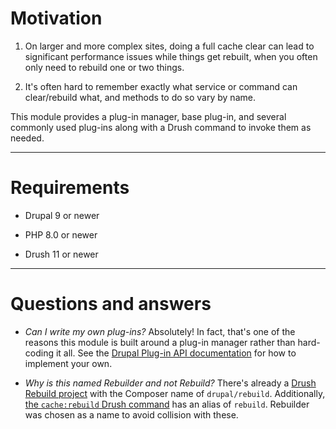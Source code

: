 # Motivation

1. On larger and more complex sites, doing a full cache clear can lead to significant performance issues while things get rebuilt, when you often only need to rebuild one or two things.

2. It's often hard to remember exactly what service or command can clear/rebuild what, and methods to do so vary by name.

This module provides a plug-in manager, base plug-in, and several commonly used plug-ins along with a Drush command to invoke them as needed.

----

# Requirements

* Drupal 9 or newer

* PHP 8.0 or newer

* Drush 11 or newer

----

# Questions and answers

* *Can I write my own plug-ins?* Absolutely! In fact, that's one of the reasons this module is built around a plug-in manager rather than hard-coding it all. See the [Drupal Plug-in API documentation](https://www.drupal.org/docs/drupal-apis/plugin-api) for how to implement your own.

* *Why is this named Rebuilder and not Rebuild?* There's already a [Drush Rebuild project](https://www.drupal.org/project/rebuild) with the Composer name of ```drupal/rebuild```. Additionally, [the ```cache:rebuild``` Drush command](https://www.drush.org./latest/commands/cache_rebuild/) has an alias of ```rebuild```. Rebuilder was chosen as a name to avoid collision with these.
